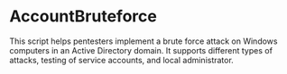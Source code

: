 # AccountBruteforce
This script helps pentesters implement a brute force attack on Windows computers in an Active Directory domain. It supports different types of attacks, testing of service accounts, and local administrator.

